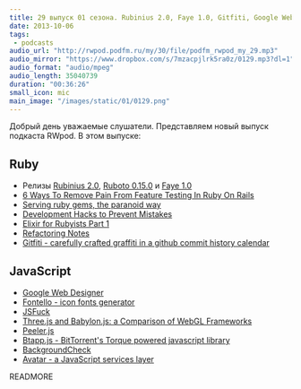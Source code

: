 ```yaml
---
title: 29 выпуск 01 сезона. Rubinius 2.0, Faye 1.0, Gitfiti, Google Web Designer, JSFuck и прочее
date: 2013-10-06
tags:
 - podcasts
audio_url: "http://rwpod.podfm.ru/my/30/file/podfm_rwpod_my_29.mp3"
audio_mirror: "https://www.dropbox.com/s/7mzacpjlrk5ra0z/0129.mp3?dl=1"
audio_format: "audio/mpeg"
audio_length: 35040739
duration: "00:36:26"
small_icon: mic
main_image: "/images/static/01/0129.png"
---
```


Добрый день уважаемые слушатели. Представляем новый выпуск подкаста RWpod. В этом выпуске:

## Ruby

 - Релизы [Rubinius 2.0](http://rubini.us/2013/10/04/rubinius-2-0-released/), [Ruboto 0.15.0](http://ruboto.org/2013/10/03/Ruboto-0.15.0-release-doc.html) и [Faye 1.0](http://blog.jcoglan.com/2013/10/01/announcing-faye-1-0/)
 - [6 Ways To Remove Pain From Feature Testing In Ruby On Rails](http://gaslight.co/blog/6-ways-to-remove-pain-from-feature-testing-in-ruby-on-rails)
 - [Serving ruby gems, the paranoid way](http://blog.gemnasium.com/post/62702069261/serving-ruby-gems-the-paranoid-way)
 - [Development Hacks to Prevent Mistakes](https://www.braintreepayments.com/braintrust/development-hacks-to-prevent-mistakes)
 - [Elixir for Rubyists Part 1](http://www.natescottwest.com/blog/2013/09/26/elixir-for-rubyists/)
 - [Refactoring Notes](http://ghendry.net/refactor.html)
 - [Gitfiti - carefully crafted graffiti in a github commit history calendar](https://github.com/gelstudios/gitfiti)

## JavaScript

 - [Google Web Designer](https://www.google.com/webdesigner/)
 - [Fontello - icon fonts generator](http://fontello.com/)
 - [JSFuck](http://www.jsfuck.com/)
 - [Three.js and Babylon.js: a Comparison of WebGL Frameworks](http://www.sitepoint.com/three-js-babylon-js-comparison-webgl-frameworks/)
 - [Peeler.js](http://mattduvall.com/peeler.js/)
 - [Btapp.js - BitTorrent's Torque powered javascript library](http://btappjs.com/)
 - [BackgroundCheck](http://www.kennethcachia.com/background-check/)
 - [Avatar - a JavaScript services layer](https://avatar.java.net/)

READMORE

